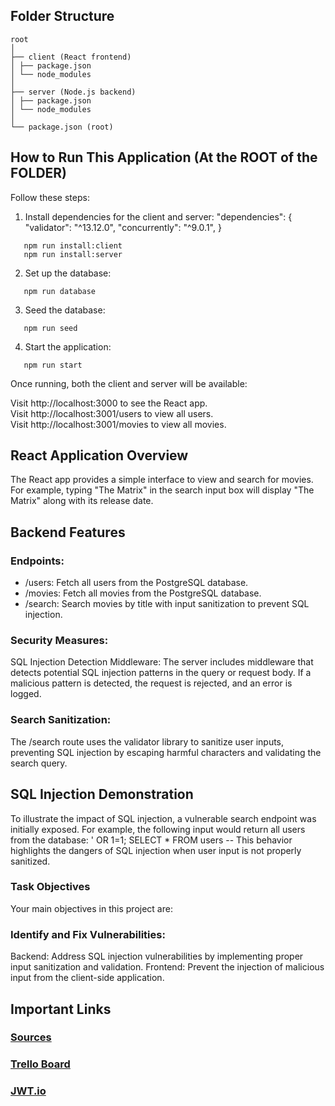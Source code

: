 ## Folder Structure

```
root
│
├── client (React frontend)
│ ├── package.json
│ └── node_modules
│
├── server (Node.js backend)
│ ├── package.json
│ └── node_modules
│
└── package.json (root)
```

## How to Run This Application (At the ROOT of the FOLDER)

Follow these steps:

1. Install dependencies for the client and server:
  "dependencies": {
   "validator": "^13.12.0",
   "concurrently": "^9.0.1",
  }
```
   npm run install:client
   npm run install:server
```

2. Set up the database:

```
   npm run database
```

3. Seed the database:

```
   npm run seed
```

4. Start the application:

```
   npm run start
```

Once running, both the client and server will be available:

Visit http://localhost:3000 to see the React app.\
Visit http://localhost:3001/users to view all users.\
Visit http://localhost:3001/movies to view all movies.

## React Application Overview
The React app provides a simple interface to view and search for movies. For example, typing "The Matrix" in the search input box will display "The Matrix" along with its release date.

## Backend Features
### Endpoints:

* /users: Fetch all users from the PostgreSQL database.
* /movies: Fetch all movies from the PostgreSQL database.
* /search: Search movies by title with input sanitization to prevent SQL injection.
### Security Measures:

SQL Injection Detection Middleware: The server includes middleware that detects potential SQL injection patterns in the query or request body. If a malicious pattern is detected, the request is rejected, and an error is logged.
### Search Sanitization:

The /search route uses the validator library to sanitize user inputs, preventing SQL injection by escaping harmful characters and validating the search query.
## SQL Injection Demonstration
To illustrate the impact of SQL injection, a vulnerable search endpoint was initially exposed. For example, the following input would return all users from the database:
' OR 1=1; SELECT * FROM users --
This behavior highlights the dangers of SQL injection when user input is not properly sanitized.

### Task Objectives
Your main objectives in this project are:

### Identify and Fix Vulnerabilities:

Backend: Address SQL injection vulnerabilities by implementing proper input sanitization and validation.
Frontend: Prevent the injection of malicious input from the client-side application.

## Important Links
### [Sources](https://joinpursuit.notion.site/Sources-125d2512d7ba806bb762ebfd7f08c660)
###  [Trello Board](https://trello.com/invite/b/671acb59948fbe8c03727cc0/ATTI549954698c11d8ad09f7c79cd645d54e7B8B4939/red-canary-take-home)
### [JWT.io](https://jwt.io/)